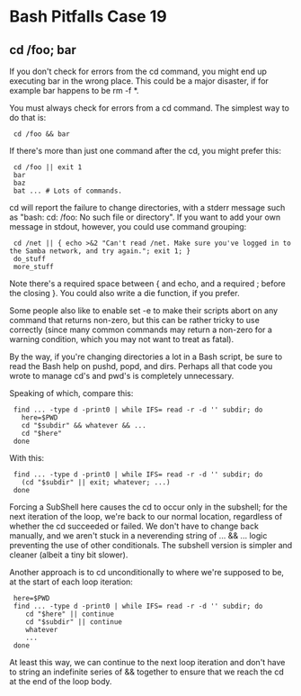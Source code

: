 # Bash Pitfalls Case 19
## cd /foo; bar

If you don't check for errors from the cd command, you might end up executing bar in the wrong place. This could be a major disaster, if for example bar happens to be rm -f *.

You must always check for errors from a cd command. The simplest way to do that is:

```shell
 cd /foo && bar
```

If there's more than just one command after the cd, you might prefer this:

```shell
 cd /foo || exit 1
 bar
 baz
 bat ... # Lots of commands.
```

cd will report the failure to change directories, with a stderr message such as "bash: cd: /foo: No such file or directory". If you want to add your own message in stdout, however, you could use command grouping:

```shell
 cd /net || { echo >&2 "Can't read /net. Make sure you've logged in to the Samba network, and try again."; exit 1; }
 do_stuff
 more_stuff
```

Note there's a required space between { and echo, and a required ; before the closing }. You could also write a die function, if you prefer.

Some people also like to enable set -e to make their scripts abort on any command that returns non-zero, but this can be rather tricky to use correctly (since many common commands may return a non-zero for a warning condition, which you may not want to treat as fatal).

By the way, if you're changing directories a lot in a Bash script, be sure to read the Bash help on pushd, popd, and dirs. Perhaps all that code you wrote to manage cd's and pwd's is completely unnecessary.

Speaking of which, compare this:

```shell
 find ... -type d -print0 | while IFS= read -r -d '' subdir; do
   here=$PWD
   cd "$subdir" && whatever && ...
   cd "$here"
 done
```

With this:

```shell
 find ... -type d -print0 | while IFS= read -r -d '' subdir; do
   (cd "$subdir" || exit; whatever; ...)
 done
```

Forcing a SubShell here causes the cd to occur only in the subshell; for the next iteration of the loop, we're back to our normal location, regardless of whether the cd succeeded or failed. We don't have to change back manually, and we aren't stuck in a neverending string of ... && ... logic preventing the use of other conditionals. The subshell version is simpler and cleaner (albeit a tiny bit slower).

Another approach is to cd unconditionally to where we're supposed to be, at the start of each loop iteration:

```shell
 here=$PWD
 find ... -type d -print0 | while IFS= read -r -d '' subdir; do
    cd "$here" || continue
    cd "$subdir" || continue
    whatever
    ...
 done
```

At least this way, we can continue to the next loop iteration and don't have to string an indefinite series of && together to ensure that we reach the cd at the end of the loop body.


